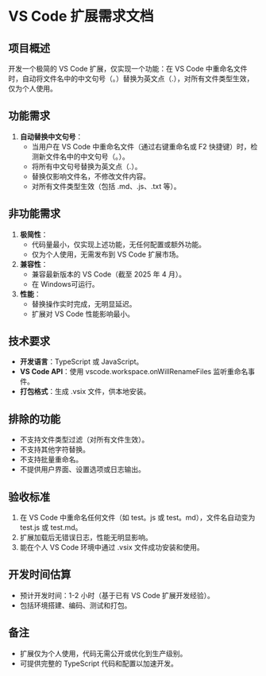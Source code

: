 # VS Code 扩展需求文档

## 项目概述

开发一个极简的 VS Code 扩展，仅实现一个功能：在 VS Code 中重命名文件时，自动将文件名中的中文句号（。）替换为英文点（.），对所有文件类型生效，仅为个人使用。

## 功能需求

1. **自动替换中文句号**：
   - 当用户在 VS Code 中重命名文件（通过右键重命名或 F2 快捷键）时，检测新文件名中的中文句号（。）。
   - 将所有中文句号替换为英文点（.）。
   - 替换仅影响文件名，不修改文件内容。
   - 对所有文件类型生效（包括 .md、.js、.txt 等）。

## 非功能需求

1. **极简性**：
   - 代码量最小，仅实现上述功能，无任何配置或额外功能。
   - 仅为个人使用，无需发布到 VS Code 扩展市场。
2. **兼容性**：
   - 兼容最新版本的 VS Code（截至 2025 年 4 月）。
   - 在 Windows可运行。
3. **性能**：
   - 替换操作实时完成，无明显延迟。
   - 扩展对 VS Code 性能影响最小。

## 技术要求

- **开发语言**：TypeScript 或 JavaScript。
- **VS Code API**：使用 vscode.workspace.onWillRenameFiles 监听重命名事件。
- **打包格式**：生成 .vsix 文件，供本地安装。

## 排除的功能

- 不支持文件类型过滤（对所有文件生效）。
- 不支持其他字符替换。
- 不支持批量重命名。
- 不提供用户界面、设置选项或日志输出。

## 验收标准

1. 在 VS Code 中重命名任何文件（如 test。js 或 test。md），文件名自动变为 test.js 或 test.md。
2. 扩展加载后无错误日志，性能无明显影响。
3. 能在个人 VS Code 环境中通过 .vsix 文件成功安装和使用。

## 开发时间估算

- 预计开发时间：1-2 小时（基于已有 VS Code 扩展开发经验）。
- 包括环境搭建、编码、测试和打包。

## 备注

- 扩展仅为个人使用，代码无需公开或优化到生产级别。
- 可提供完整的 TypeScript 代码和配置以加速开发。